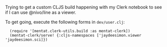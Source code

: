Trying to get a custom CLJS build happening with my Clerk notebook to see if
I can use @nivo/line as a viewer.

To get going, execute the following forms in `dev/user.clj`:

```
  (require '[mentat.clerk-utils.build :as mentat-clerk])
  (mentat-clerk/serve! {:cljs-namespaces ['jaydeesimon.viewer 'jaydeesimon.sci]})
```
